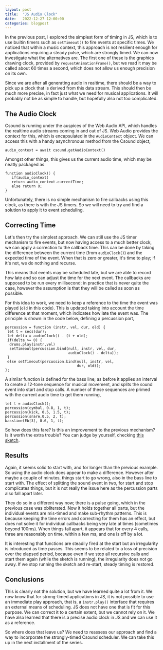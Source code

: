 ```yaml
---
layout: post
title:  "JS Audio Clock"
date:   2022-12-27 12:00:00
categories: blogpost
---
```


In the previous post, I explored the simplest form of timing in JS,
which is to use builtin timers such as `setTimeout()` to fire events
at specific times. We noticed that within a music context, this
approach is not resilient enough for applications requiring a steady
pulse, which are strongly timed. We can now investigate what the
alternatives are. The first one of these is the graphics drawing
clock, provided by `requestAnimationFrame()`, but we read it
may be called about 60 times a second, which does not allow us
enough precision on its own. 

Since we are after all generating audio in realtime, there should be
a way to pick up a clock that is derived from this data stream. This
should then be much more precise, in fact just what we need for musical
applications. It will probably not be as simple to handle, but hopefully also
not too complicated.

The Audio Clock
--------

Csound is running under the auspices of the Web Audio API, which
handles the realtime audio streams coming in and out of JS. Web Audio
provides the context for this, which is encapsulated in the
`AudioContext` object. We can access this with a handy asynchronous
method from the Csound object,

```
audio_context = await csound.getAudioContext()
```

Amongst other things, this gives us the current audio time,
which may be neatly packaged as

```
function audioClock() {
   if(audio_context)
   return audio_context.currentTime;
   else return 0;
}
```

Unfortunately, there is no simple mechanism to fire callbacks using
this clock, as there is with the JS timers. So we will need to try and
find a solution to apply it to event scheduling.

Correcting Time
----------

Let's then try the simplest approach. We can still use the JS timer
mechanism to fire events, but now having access to a much better
clock, we can apply a correction to the callback time. This can be
done by taking the difference between the current time (from `audioClock()`) 
and the expected time of the event. When that is zero or 
greater, it's time to play; if it's not, we do nothing and recurse.


This means that events may be scheduled late, but we are able to
record how late and so can adjust the time for the next event. The
callbacks are supposed to be run every millisecond; in practice that
is never quite the case, however the assumption is that they will be
called as soon as possible.

For this idea to work, we need to keep a reference to the time the event
was played (`old` in this code). This is updated taking into 
account the time difference at that moment, which indicates how late
the event was. The principle is shown in the code below, defining
a percussion part,

```
percussion = function (instr, vel, dur, old) {
 let t = secs(dur);
 let delta = audioClock() - (t + old);
 if(delta >= 0) {
  drums.play(instr,vel)
  setTimeout(percussion.bind(null, instr, vel, dur, 
                             audioClock() - delta));
 }
 else setTimeout(percussion.bind(null, instr, vel, 
                                 dur, old));
};

```

A similar function is defined for the bass line; as before it applies
an interval to create a 12-tone sequence for musical movement, 
and splits the sound event into start and stop calls. A
number of these sequences are primed with the current audio time 
to get them running,

```
let t = audioClock();
percussion(cymbal, 0.8, 1, t);
percussion(kick, 0.5, 1.5, t);
percussion(snare,0.5, 2, t);
bassline(Eb[3], 0.6, 1, t);
```

So how does this fare? Is this an improvement to the previous
mechanism? Is it worth the extra trouble? You can judge by yourself,
checking [this
sketch](https://editor.p5js.org/vlazzarini/sketches/b_VAlSWsR).

Results
-------

Again, it seems solid to start with, and for longer than the previous
example. So using the audio clock does appear to make a difference.
However after maybe a couple of minutes, things start to go wrong,
also in the bass line to start with. The effect of splitting the sound
event in two, for start and stop complicates things, but it is not
really the issue here as the percussion parts also fall apart later.

They do so in a different way now; there is a pulse going, which in
the previous case was obliterated. Now it holds together all parts,
but the individual events are mis-timed and make sub-rhythm patterns.
This is because keeping the time errors and correcting for them
has an effect, but does not solve it for individual callbacks being
very late at times (sometimes beyond 100ms). When things fall apart, 
it appears that for every 4 calls, three are reasonably on time,
within a few ms, and one is off by a lot.

It is interesting that functions are steadily fired at the
start but an irregularity is introduced as
time passes. This seems to be related to a loss of precision over
the elapsed period, because even if we stop all recursive calls and start them
again (while the sketch is running), the irregularity does not 
go away.  If we stop running the sketch and re-start, steady 
timing is restored.


Conclusions
------

This is clearly not the solution, but we have learned quite a lot from
it. We now know that for strong-timed applications in JS, it is not 
possible to use an immediate play approach, that is, 
a `instr.play()` interface that requires an external means of 
scheduling. JS does not have one that is fit for this purpose. We
can correct it to a certain extent, but we cannot rely on it. We have
also learned that there is a precise audio clock in JS and we can use
it as a reference.

So where does that leave us? We need to reassess our approach and
find a way to incorporate the strongly-timed Csound scheduler. We
can take this up in the next installment of the series.


